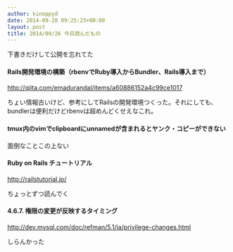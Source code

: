 ```yaml
---
author: kinoppyd
date: 2014-09-28 09:25:23+00:00
layout: post
title: 2014/09/26 今日読んだもの
---
```


下書きだけして公開を忘れてた


#### Rails開発環境の構築（rbenvでRuby導入からBundler、Rails導入まで）


http://qiita.com/emadurandal/items/a60886152a4c99ce1017

ちょい情報古いけど、参考にしてRailsの開発環境つくった。それにしても、bundlerは便利だけどrbenvは超めんどくせえなこれ。


#### tmux内のvimでclipboardにunnamedが含まれるとヤンク・コピーができない


面倒なことこの上ない


#### Ruby on Rails チュートリアル


http://railstutorial.jp/

ちょっとずつ読んでく




#### 4.6.7. 権限の変更が反映するタイミング


http://dev.mysql.com/doc/refman/5.1/ja/privilege-changes.html

しらんかった
